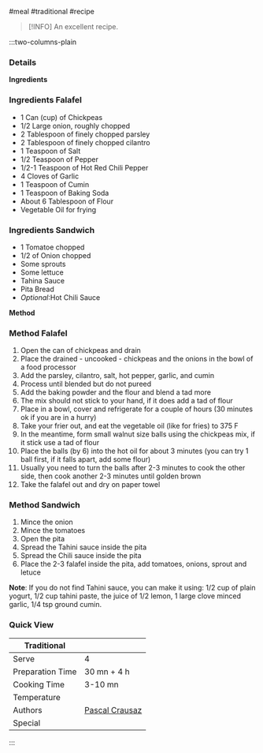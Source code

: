 #meal #traditional #recipe

> [!INFO]
> An excellent recipe.

:::two-columns-plain

### Details
**Ingredients**

### Ingredients Falafel

- 1 Can (cup) of Chickpeas
- 1/2 Large onion, roughly chopped
- 2 Tablespoon of finely chopped parsley
- 2 Tablespoon of finely chopped cilantro
- 1 Teaspoon of Salt
- 1/2 Teaspoon of Pepper
- 1/2-1 Teaspoon of Hot Red Chili Pepper
- 4 Cloves of Garlic
- 1 Teaspoon of Cumin
- 1 Teaspoon of Baking Soda
- About 6 Tablespoon of Flour
- Vegetable Oil for frying

### Ingredients Sandwich

- 1 Tomatoe chopped
- 1/2 of Onion chopped
- Some sprouts
- Some lettuce
- Tahina Sauce
- Pita Bread
- *Optional*:Hot Chili Sauce


**Method**

### Method Falafel

1. Open the can of chickpeas and drain
2. Place the drained - uncooked - chickpeas and the onions in the bowl of a food processor
3. Add the parsley, cilantro, salt, hot pepper, garlic, and cumin
4. Process until blended but do not pureed
5. Add the baking powder and the flour and blend a tad more
6. The mix should not stick to your hand, if it does add a tad of flour
7. Place in a bowl, cover and refrigerate for a couple of hours (30 minutes ok if you are in a hurry)
8. Take your frier out, and eat the vegetable oil (like for fries) to 375 F
9. In the meantime, form small walnut size balls using the chickpeas mix, if it stick use a tad of flour
10. Place the balls (by 6) into the hot oil for about 3 minutes (you can try 1 ball first, if it falls apart, add some flour)
11. Usually you need to turn the balls after 2-3 minutes to cook the other side, then cook another 2-3 minutes until golden brown
12. Take the falafel out and dry on paper towel

### Method Sandwich

1. Mince the onion
2. Mince the tomatoes
3. Open the pita
4. Spread the Tahini sauce inside the pita
5. Spread the Chili sauce inside the pita
6. Place the 2-3 falafel inside the pita, add tomatoes, onions, sprout and letuce

**Note**: If you do not find Tahini sauce, you can make it using: 1/2 cup of plain yogurt, 1/2 cup tahini paste, the juice of 1/2 lemon, 1 large clove minced garlic, 1/4 tsp ground cumin.



### Quick View
| Traditional      |                                                |
| ---------------- | ---------------------------------------------- |
| Serve            | 4                                              |
| Preparation Time | 30 mn + 4 h                                    |
| Cooking Time     | 3-10 mn                                        |
| Temperature      |                                                |
| Authors          | [Pascal Crausaz](mailto:pascal@askpascal.com)  |
| Special          |                                                |

:::


